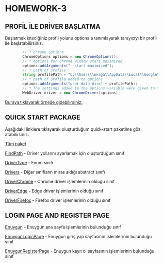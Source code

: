 # HOMEWORK-3

## PROFİL İLE DRİVER BAŞLATMA

Başlatmak istediğiniz profil yolunu options a tanımlayarak tarayıcıyı bir profil ile başlatabilirsiniz.

```JAVA
        // * chrome options
        ChromeOptions options = new ChromeOptions();
        // * options for chrome window start maximized
        options.addArguments("--start-maximized");
        // * path of profile
        String profilePath = "C:\\Users\\mkaga\\AppData\\Local\\Google\\Chrome\\User Data";
        // * path of profile added to options
        options.addArguments("user-data-dir=" + profilePath);
        // * The settings added to the options variable were given to the driver when defining the driver.
        WebDriver driver = new ChromeDriver(options);
```

[Buraya tıklayarak örneğe gidebilirsiniz.](https://github.com/enuygun-test-automation-bootcamp/homework3-mkaganm/blob/main/src/main/java/org/example/OpenWithProfile.java)

## QUICK START PACKAGE

Aşağıdaki linklere tıklayarak oluşturduğum quick-start paketime göz atabilirsiniz.

[Tüm paket](https://github.com/enuygun-test-automation-bootcamp/homework3-mkaganm/tree/main/src/main/java/MKaganM)

[FindPath](https://github.com/enuygun-test-automation-bootcamp/homework3-mkaganm/blob/main/src/main/java/MKaganM/FindPath.java) - Driver yollarını ayarlamak için oluşturduğum sınıf

[DriverType](https://github.com/enuygun-test-automation-bootcamp/homework3-mkaganm/blob/main/src/main/java/MKaganM/DriverType.java) - Enum sınıfı

[Drivers](https://github.com/enuygun-test-automation-bootcamp/homework3-mkaganm/blob/main/src/main/java/MKaganM/Drivers.java) - Diğer sınıfların miras aldığı abstract sınıfı

[DriverChrome](https://github.com/enuygun-test-automation-bootcamp/homework3-mkaganm/blob/main/src/main/java/MKaganM/DriverChrome.java) - Chrome driver işlemlerinin olduğu sınıf

[DriverEdge](https://github.com/enuygun-test-automation-bootcamp/homework3-mkaganm/blob/main/src/main/java/MKaganM/DriverEdge.java) - Edge driver işlemlerinin olduğu sınıf

[DriverFirefox](https://github.com/enuygun-test-automation-bootcamp/homework3-mkaganm/blob/main/src/main/java/MKaganM/DriverFirefox.java) - Firefox driver işlemlerinin olduğu sınıf

## LOGIN PAGE AND REGISTER PAGE

[Enuygun](https://github.com/enuygun-test-automation-bootcamp/homework3-mkaganm/blob/main/src/main/java/org/example/Enuygun.java) - Enuygun ana sayfa işlemlerinin bulunduğu sınıf

[EnuygunLoginPage](https://github.com/enuygun-test-automation-bootcamp/homework3-mkaganm/blob/main/src/main/java/org/example/EnuygunLoginPage.java) - Enuygun giriş yap sayfasının işlemlerinin bulunduğu sınıf

[EnuygunRegisterPage](https://github.com/enuygun-test-automation-bootcamp/homework3-mkaganm/blob/main/src/main/java/org/example/EnuygunRegisterPage.java) - Enuygun kayıt ol sayfasının işlemlerinin bulunduğu sınıf
